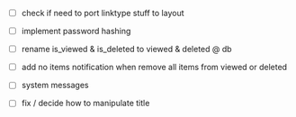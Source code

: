 - [ ] check if need to port linktype stuff to layout



- [ ] implement password hashing
- [ ] rename is_viewed & is_deleted to viewed & deleted @ db
- [ ] add no items notification when remove all items from viewed or deleted
- [ ] system messages
- [ ] fix / decide how to manipulate title